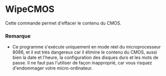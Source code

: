 # WipeCMOS
Cette commande permet d'effacer le contenu du CMOS.

<h3>Remarque</h3>
<ul>
  <li>Ce programme s'exécute uniquement en mode réel du microprocesseur 8086, et il est très dangereux car il élimine le contenu du CMOS, aussi bien la date et l'heure, la configuration des disques durs et les mots de passe. Il ne faut pas l'utiliser de façon inapproprié, car vous risquez d'endommager votre micro-ordinateur.</li>
</ul>

